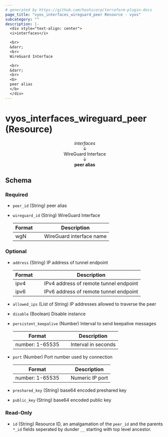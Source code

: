 ```yaml
---
# generated by https://github.com/hashicorp/terraform-plugin-docs
page_title: "vyos_interfaces_wireguard_peer Resource - vyos"
subcategory: ""
description: |-
  <div style="text-align: center">
  <i>interfaces</i>

  <br>
  &darr;
  <br>
  WireGuard Interface

  <br>
  &darr;
  <br>
  <b>
  peer alias
  </b>
  </div>
---
```


# vyos_interfaces_wireguard_peer (Resource)

<div style="text-align: center">
<i>interfaces</i>

<br>
&darr;
<br>
WireGuard Interface

<br>
&darr;
<br>
<b>
peer alias
</b>
</div>



<!-- schema generated by tfplugindocs -->
## Schema

### Required

- `peer_id` (String) peer alias
- `wireguard_id` (String) WireGuard Interface

    |  Format &emsp; | Description  |
    |----------|---------------|
    |  wgN  &emsp; |  WireGuard interface name  |

### Optional

- `address` (String) IP address of tunnel endpoint

    |  Format &emsp; | Description  |
    |----------|---------------|
    |  ipv4  &emsp; |  IPv4 address of remote tunnel endpoint  |
    |  ipv6  &emsp; |  IPv6 address of remote tunnel endpoint  |
- `allowed_ips` (List of String) IP addresses allowed to traverse the peer
- `disable` (Boolean) Disable instance
- `persistent_keepalive` (Number) Interval to send keepalive messages

    |  Format &emsp; | Description  |
    |----------|---------------|
    |  number: 1-65535  &emsp; |  Interval in seconds  |
- `port` (Number) Port number used by connection

    |  Format &emsp; | Description  |
    |----------|---------------|
    |  number: 1-65535  &emsp; |  Numeric IP port  |
- `preshared_key` (String) base64 encoded preshared key
- `public_key` (String) base64 encoded public key

### Read-Only

- `id` (String) Resource ID, an amalgamation of the `peer_id` and the parents `*_id` fields seperated by dunder `__` starting with top level ancestor.
